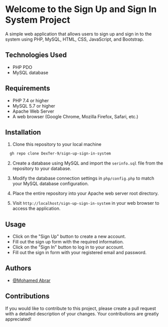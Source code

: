 
# Welcome to the Sign Up and Sign In System Project

A simple web application that allows users to sign up and sign in to the system using PHP, MySQL, HTML, CSS, JavaScript, and Bootstrap.



## Technologies Used

- PHP PDO
- MySQL database

## Requirements

- PHP 7.4 or higher
- MySQL 5.7 or higher
- Apache Web Server
- A web browser (Google Chrome, Mozilla Firefox, Safari, etc.)



## Installation

1. Clone this repository to your local machine


```bash
  gh repo clone DexTer-9/sign-up-sign-in-system
```

2. Create a database using MySQL and import the `serinfo.sql` file from the repository to your database.

3. Modify the database connection settings in `php/config.php` to match your MySQL database configuration.

4. Place the entire repository into your Apache web server root directory.

4. Visit `http://localhost/sign-up-sign-in-system` in your web browser to access the application.

## Usage

- Click on the "Sign Up" button to create a new account.
- Fill out the sign up form with the required information.
- Click on the "Sign In" button to log in to your account.
- Fill out the sign in form with your registered email and password.


## Authors

- [@Mohamed Abrar](https://www.github.com/DexTer-9)


## Contributions

If you would like to contribute to this project, please create a pull request with a detailed description of your changes. Your contributions are greatly appreciated!

